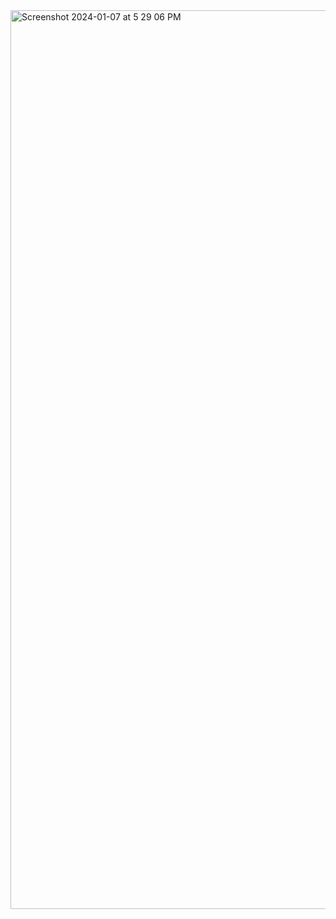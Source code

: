 
<img width="1438" alt="Screenshot 2024-01-07 at 5 29 06 PM" src="https://github.com/kunalrawal78/TodoList/assets/114874006/9e64bcf8-4051-4f16-b9c6-c7f0609d819a">

